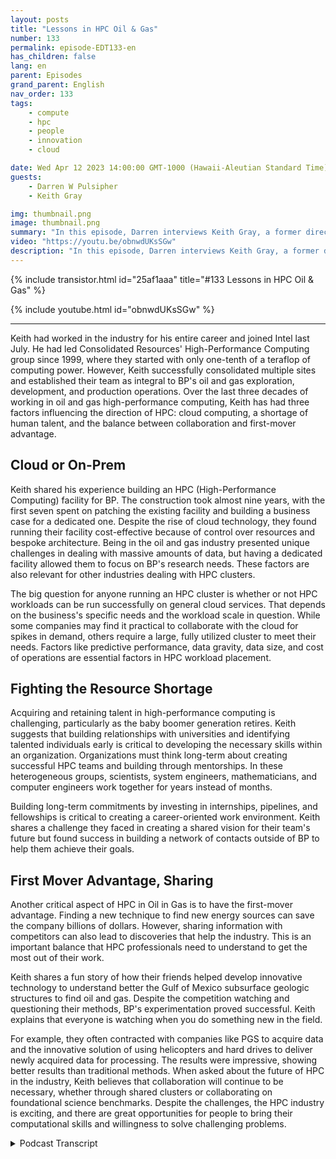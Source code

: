 ```yaml
---
layout: posts
title: "Lessons in HPC Oil & Gas"
number: 133
permalink: episode-EDT133-en
has_children: false
lang: en
parent: Episodes
grand_parent: English
nav_order: 133
tags:
    - compute
    - hpc
    - people
    - innovation
    - cloud

date: Wed Apr 12 2023 14:00:00 GMT-1000 (Hawaii-Aleutian Standard Time)
guests:
    - Darren W Pulsipher
    - Keith Gray

img: thumbnail.png
image: thumbnail.png
summary: "In this episode, Darren interviews Keith Gray, a former director of high-performance computing at British Petroleum. With over 30 years of managing HPC centers, Keith gives great insight into the challenges, best practices, and the future of high-performance computing."
video: "https://youtu.be/obnwdUKsSGw"
description: "In this episode, Darren interviews Keith Gray, a former director of high-performance computing at British Petroleum. With over 30 years of managing HPC centers, Keith gives great insight into the challenges, best practices, and the future of high-performance computing."
---
```


<div>
{% include transistor.html id="25af1aaa" title="#133 Lessons in HPC Oil & Gas" %}

{% include youtube.html id="obnwdUKsSGw" %}
</div>

---

Keith had worked in the industry for his entire career and joined Intel last July. He had led Consolidated Resources' High-Performance Computing group since 1999, where they started with only one-tenth of a teraflop of computing power. However, Keith successfully consolidated multiple sites and established their team as integral to BP's oil and gas exploration, development, and production operations. Over the last three decades of working in oil and gas high-performance computing, Keith has had three factors influencing the direction of HPC: cloud computing, a shortage of human talent, and the balance between collaboration and first-mover advantage.

## Cloud or On-Prem

Keith shared his experience building an HPC (High-Performance Computing) facility for BP. The construction took almost nine years, with the first seven spent on patching the existing facility and building a business case for a dedicated one. Despite the rise of cloud technology, they found running their facility cost-effective because of control over resources and bespoke architecture. Being in the oil and gas industry presented unique challenges in dealing with massive amounts of data, but having a dedicated facility allowed them to focus on BP's research needs. These factors are also relevant for other industries dealing with HPC clusters.

The big question for anyone running an HPC cluster is whether or not HPC workloads can be run successfully on general cloud services. That depends on the business's specific needs and the workload scale in question. While some companies may find it practical to collaborate with the cloud for spikes in demand, others require a large, fully utilized cluster to meet their needs.  Factors like predictive performance, data gravity, data size, and cost of operations are essential factors in HPC workload placement.

## Fighting the Resource Shortage

Acquiring and retaining talent in high-performance computing is challenging, particularly as the baby boomer generation retires. Keith suggests that building relationships with universities and identifying talented individuals early is critical to developing the necessary skills within an organization. Organizations must think long-term about creating successful HPC teams and building through mentorships. In these heterogeneous groups, scientists, system engineers, mathematicians, and computer engineers work together for years instead of months.

Building long-term commitments by investing in internships, pipelines, and fellowships is critical to creating a career-oriented work environment. Keith shares a challenge they faced in creating a shared vision for their team's future but found success in building a network of contacts outside of BP to help them achieve their goals.

## First Mover Advantage, Sharing

Another critical aspect of HPC in Oil in Gas is to have the first-mover advantage. Finding a new technique to find new energy sources can save the company billions of dollars. However, sharing information with competitors can also lead to discoveries that help the industry. This is an important balance that HPC professionals need to understand to get the most out of their work.

Keith shares a fun story of how their friends helped develop innovative technology to understand better the Gulf of Mexico subsurface geologic structures to find oil and gas. Despite the competition watching and questioning their methods, BP's experimentation proved successful. Keith explains that everyone is watching when you do something new in the field.

For example, they often contracted with companies like PGS to acquire data and the innovative solution of using helicopters and hard drives to deliver newly acquired data for processing. The results were impressive, showing better results than traditional methods. When asked about the future of HPC in the industry, Keith believes that collaboration will continue to be necessary, whether through shared clusters or collaborating on foundational science benchmarks. Despite the challenges, the HPC industry is exciting, and there are great opportunities for people to bring their computational skills and willingness to solve challenging problems.



<details>
<summary> Podcast Transcript </summary>

<p></p>

</details>
